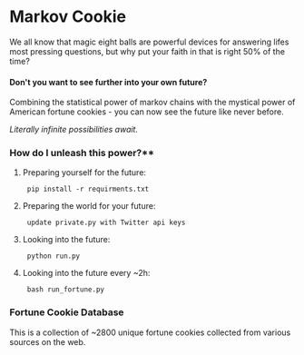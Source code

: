 # Markov Cookie

We all know that magic eight balls are powerful devices for answering lifes most pressing questions, but why put your faith in that is right 50% of the time?

#### Don't you want to see further into your own future?

Combining the statistical power of markov chains with the mystical power of American fortune cookies - you can now see the future like never before. 

*Literally infinite possibilities await.*

### How do I unleash this power?**

1. Preparing yourself for the future:

        pip install -r requirments.txt

2. Preparing the world for your future:

        update private.py with Twitter api keys

3. Looking into the future:

        python run.py

4. Looking into the future every ~2h:

        bash run_fortune.py

### Fortune Cookie Database

This is a collection of ~2800 unique fortune cookies collected from various sources on the web. 



